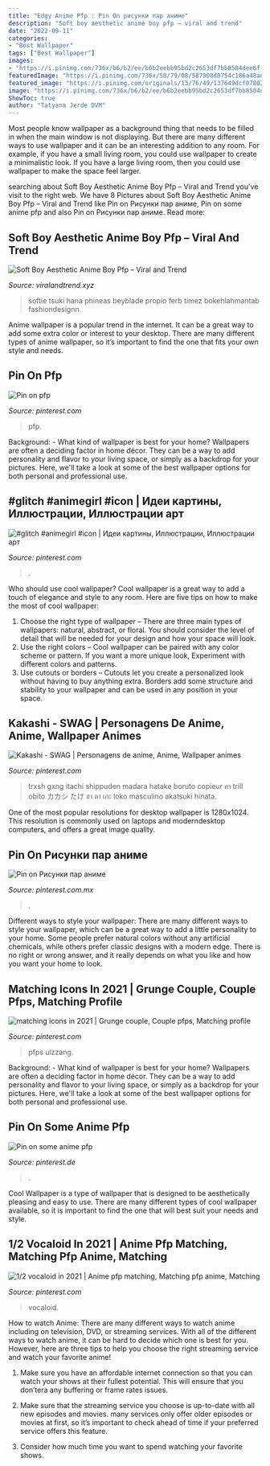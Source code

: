 ```yaml
---
title: "Edgy Anime Pfp : Pin On рисунки пар аниме"
description: "Soft boy aesthetic anime boy pfp – viral and trend"
date: "2022-09-11"
categories:
- "Best Wallpaper"
tags: ["Best Wallpaper"]
images:
- "https://i.pinimg.com/736x/b6/b2/ee/b6b2eebb95bd2c2653df7bb8504dee6f.jpg"
featuredImage: "https://i.pinimg.com/736x/58/79/08/587908d0754c186a48ad618732d15dad.jpg"
featured_image: "https://i.pinimg.com/originals/13/76/49/137649dcf0780212b25618863ff8855b.jpg"
image: "https://i.pinimg.com/736x/b6/b2/ee/b6b2eebb95bd2c2653df7bb8504dee6f.jpg"
ShowToc: true
author: "Tatyana Jerde DVM"
---
```



Most people know wallpaper as a background thing that needs to be filled in when the main window is not displaying. But there are many different ways to use wallpaper and it can be an interesting addition to any room. For example, if you have a small living room, you could use wallpaper to create a minimalistic look. If you have a large living room, then you could use wallpaper to make the space feel larger.

	

		
searching about Soft Boy Aesthetic Anime Boy Pfp – Viral and Trend you've visit to the right web. We have 8 Pictures about Soft Boy Aesthetic Anime Boy Pfp – Viral and Trend like Pin on Рисунки пар аниме, Pin on some anime pfp and also Pin on Рисунки пар аниме. Read more:
		
    
## Soft Boy Aesthetic Anime Boy Pfp – Viral And Trend

<img loading=lazy src="https://i.pinimg.com/originals/13/76/49/137649dcf0780212b25618863ff8855b.jpg" onerror="this.onerror=null;this.src='https://tse1.mm.bing.net/th?id=OIP.NgpMiKjC2i9O1-KaDEVU8wHaHS&amp;pid=15.1';" alt="Soft Boy Aesthetic Anime Boy Pfp – Viral and Trend">

_Source: viralandtrend.xyz_

>softie tsuki hana phineas beyblade propio ferb timez bokehlahmantab fashiondesignn. 

	

Anime wallpaper is a popular trend in the internet. It can be a great way to add some extra color or interest to your desktop. There are many different types of anime wallpaper, so it’s important to find the one that fits your own style and needs.

    
## Pin On Pfp

<img loading=lazy src="https://i.pinimg.com/736x/5c/75/1a/5c751ac3f5be6d682e10cb7623cc5c0d.jpg" onerror="this.onerror=null;this.src='https://tse3.mm.bing.net/th?id=OIP.tcNY82zJUUAmVaFkQ6u1bAHaHa&amp;pid=15.1';" alt="Pin on pfp">

_Source: pinterest.com_

>pfp. 

	

Background: - What kind of wallpaper is best for your home?
Wallpapers are often a deciding factor in home décor. They can be a way to add personality and flavor to your living space, or simply as a backdrop for your pictures. Here, we'll take a look at some of the best wallpaper options for both personal and professional use.

    
## #glitch #animegirl #icon | Идеи картины, Иллюстрации, Иллюстрации арт

<img loading=lazy src="https://i.pinimg.com/736x/58/79/08/587908d0754c186a48ad618732d15dad.jpg" onerror="this.onerror=null;this.src='https://tse3.mm.bing.net/th?id=OIP.2-laLBf9xJTNP-dJLqHWewAAAA&amp;pid=15.1';" alt="#glitch #animegirl #icon | Идеи картины, Иллюстрации, Иллюстрации арт">

_Source: pinterest.com_

>. 

	

Who should use cool wallpaper?
Cool wallpaper is a great way to add a touch of elegance and style to any room. Here are five tips on how to make the most of cool wallpaper: 
1) Choose the right type of wallpaper – There are three main types of wallpapers: natural, abstract, or floral. You should consider the level of detail that will be needed for your design and how your space will look. 
2) Use the right colors – Cool wallpaper can be paired with any color scheme or pattern. If you want a more unique look, Experiment with different colors and patterns. 
3) Use cutouts or borders – Cutouts let you create a personalized look without having to buy anything extra. Borders add some structure and stability to your wallpaper and can be used in any position in your space.

    
## Kakashi - SWAG | Personagens De Anime, Anime, Wallpaper Animes

<img loading=lazy src="https://i.pinimg.com/736x/ca/c1/4c/cac14cf88868500ed4a2410ac2ee4bcc.jpg" onerror="this.onerror=null;this.src='https://tse3.mm.bing.net/th?id=OIP.SzxAJYOQmup2LPUE4tPGqgHaHa&amp;pid=15.1';" alt="Kakashi - SWAG | Personagens de anime, Anime, Wallpaper animes">

_Source: pinterest.com_

>trxsh gxng itachi shippuden madara hatake boruto copieur คา trill obito カカシ たけ ฮา ตา เกะ loko masculino akatsuki hinata. 

	

One of the most popular resolutions for desktop wallpaper is 1280x1024. This resolution is commonly used on laptops and moderndesktop computers, and offers a great image quality.

    
## Pin On Рисунки пар аниме

<img loading=lazy src="https://i.pinimg.com/736x/ab/d9/5f/abd95f6501b7f70ea238dafbaa296e81.jpg" onerror="this.onerror=null;this.src='https://tse4.mm.bing.net/th?id=OIP.Mn5Il2Yy-86BPNhmHAXlJgHaHa&amp;pid=15.1';" alt="Pin on Рисунки пар аниме">

_Source: pinterest.com.mx_

>. 

	

Different ways to style your wallpaper:
There are many different ways to style your wallpaper, which can be a great way to add a little personality to your home. Some people prefer natural colors without any artificial chemicals, while others prefer classic designs with a modern edge. There is no right or wrong answer, and it really depends on what you like and how you want your home to look.

    
## Matching Icons In 2021 | Grunge Couple, Couple Pfps, Matching Profile

<img loading=lazy src="https://i.pinimg.com/736x/a2/9c/8c/a29c8cac26434774ffb3d7a107ff6d39.jpg" onerror="this.onerror=null;this.src='https://tse3.mm.bing.net/th?id=OIP.58fws8EIZJpFlNNDYFFZHgHaHa&amp;pid=15.1';" alt="matching icons in 2021 | Grunge couple, Couple pfps, Matching profile">

_Source: pinterest.com_

>pfps ulzzang. 

	

Background: - What kind of wallpaper is best for your home?
Wallpapers are often a deciding factor in home décor. They can be a way to add personality and flavor to your living space, or simply as a backdrop for your pictures. Here, we'll take a look at some of the best wallpaper options for both personal and professional use.

    
## Pin On Some Anime Pfp

<img loading=lazy src="https://i.pinimg.com/736x/26/4e/94/264e942074f161790ed548711641e808.jpg" onerror="this.onerror=null;this.src='https://tse3.mm.bing.net/th?id=OIP.xNHzXgUBApkUP5EudI6-egHaHi&amp;pid=15.1';" alt="Pin on some anime pfp">

_Source: pinterest.de_

>. 

	

Cool Wallpaper is a type of wallpaper that is designed to be aesthetically pleasing and easy to use. There are many different types of cool wallpaper available, so it is important to find the one that will best suit your needs and style.

    
## 1/2 Vocaloid In 2021 | Anime Pfp Matching, Matching Pfp Anime, Matching

<img loading=lazy src="https://i.pinimg.com/736x/b6/b2/ee/b6b2eebb95bd2c2653df7bb8504dee6f.jpg" onerror="this.onerror=null;this.src='https://tse2.mm.bing.net/th?id=OIP.NTmmbZUjc_nhGgE_naCvzgAAAA&amp;pid=15.1';" alt="1/2 vocaloid in 2021 | Anime pfp matching, Matching pfp anime, Matching">

_Source: pinterest.com_

>vocaloid. 

	

How to watch Anime: There are many different ways to watch anime including on television, DVD, or streaming services.
With all of the different ways to watch anime, it can be hard to decide which one is best for you. However, here are three tips to help you choose the right streaming service and watch your favorite anime!
1. Make sure you have an affordable internet connection so that you can watch your shows at their fullest potential. This will ensure that you don’tera any buffering or frame rates issues.

2. Make sure that the streaming service you choose is up-to-date with all new episodes and movies. many services only offer older episodes or movies at first, so it’s important to check ahead of time if your preferred service offers this feature.

3. Consider how much time you want to spend watching your favorite shows.


